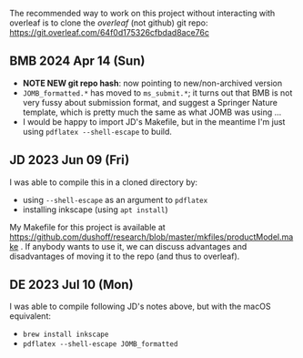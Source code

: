 The recommended way to work on this project without interacting with overleaf is to clone the _overleaf_ (not github) git repo: https://git.overleaf.com/64f0d175326cfbdad8ace76c

## BMB 2024 Apr 14 (Sun)

* **NOTE NEW git repo hash**: now pointing to new/non-archived version
* `JOMB_formatted.*` has moved to `ms_submit.*`; it turns out that BMB is not very fussy about submission format, and suggest a Springer Nature template, which is pretty much the same as what JOMB was using ...
* I would be happy to import JD's Makefile, but in the meantime I'm just using `pdflatex --shell-escape` to build.

## JD 2023 Jun 09 (Fri)

I was able to compile this in a cloned directory by:

* using `--shell-escape` as an argument to `pdflatex`
* installing inkscape (using `apt install`)

My Makefile for this project is available at https://github.com/dushoff/research/blob/master/mkfiles/productModel.make . If anybody wants to use it, we can discuss advantages and disadvantages of moving it to the repo (and thus to overleaf).

## DE 2023 Jul 10 (Mon)

I was able to compile following JD's notes above, but with the macOS equivalent:

* `brew install inkscape`
* `pdflatex --shell-escape JOMB_formatted`

